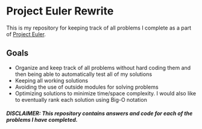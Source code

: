 # Project Euler Rewrite
 
This is my repository for keeping track of all problems I complete as a part of [Project Euler](https://projecteuler.net/).

## Goals
- Organize and keep track of all problems without hard coding them and then being able to automatically test all of my solutions
- Keeping all working solutions
- Avoiding the use of outside modules for solving problems
- Optimizing solutions to minimize time/space complexity. I would also like to eventually rank each solution using Big-O notation



##### DISCLAIMER: This repository contains answers and code for each of the problems I have completed.
